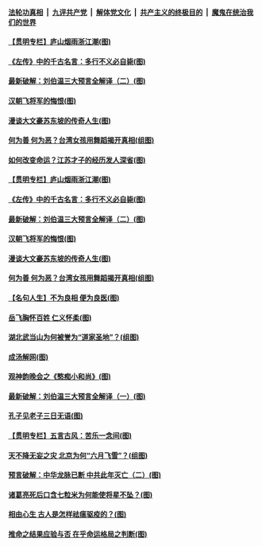 

####  [法轮功真相](../../../../basic/blob/master/README.md?t=07180902) &nbsp;|&nbsp; [九评共产党](../../../../9ping.md/blob/master/README.md?t=07180902) &nbsp;|&nbsp; [解体党文化](../../../../jtdwh.md/blob/master/README.md?t=07180902)  &nbsp;|&nbsp; [共产主义的终极目的](../../../../gczydzjmd.md/blob/master/README.md?t=07180902) &nbsp;|&nbsp; [魔鬼在统治我们的世界](../../../../mgztzwmdsj.md/blob/master/README.md?t=07180902) 

#### [【贯明专栏】庐山烟雨浙江潮(图)](../pages/p7/936827.md?t=07180902) 

#### [《左传》中的千古名言：多行不义必自毙(图)](../pages/p7/939910.md?t=07180902) 

#### [最新破解：刘伯温三大预言全解译（二）(图)](../pages/p7/939583.md?t=07180902) 

#### [汉朝飞将军的悔恨(图)](../pages/p7/939586.md?t=07180902) 

#### [漫谈大文豪苏东坡的传奇人生(图)](../pages/p7/939821.md?t=07180902) 

#### [何为善 何为恶？台湾女孩用舞蹈揭开真相(组图)](../pages/p7/939469.md?t=07180902) 

#### [如何改变命运？江苏才子的经历发人深省(图)](../pages/p7/939897.md?t=07180902) 

#### [【贯明专栏】庐山烟雨浙江潮(图)](../pages/p7/936827.md?t=07180902) 

#### [《左传》中的千古名言：多行不义必自毙(图)](../pages/p7/939910.md?t=07180902) 

#### [最新破解：刘伯温三大预言全解译（二）(图)](../pages/p7/939583.md?t=07180902) 

#### [汉朝飞将军的悔恨(图)](../pages/p7/939586.md?t=07180902) 

#### [漫谈大文豪苏东坡的传奇人生(图)](../pages/p7/939821.md?t=07180902) 

#### [何为善 何为恶？台湾女孩用舞蹈揭开真相(组图)](../pages/p7/939469.md?t=07180902) 

#### [【名句人生】不为良相 便为良医(图)](../pages/p7/939701.md?t=07180902) 

#### [岳飞胸怀百姓 仁义怀柔(图)](../pages/p7/939584.md?t=07180902) 

#### [湖北武当山为何被誉为“道家圣地”？(组图)](../pages/p7/939679.md?t=07180902) 

#### [成汤解网(图)](../pages/p7/939400.md?t=07180902) 

#### [观神韵晚会之《憨痴小和尚》(图)](../pages/p7/936179.md?t=07180902) 

#### [最新破解：刘伯温三大预言全解译（一）(图)](../pages/p7/939582.md?t=07180902) 

#### [孔子见老子三日无语(图)](../pages/p7/939396.md?t=07180902) 

#### [【贯明专栏】五言古风：苦乐一念间(图)](../pages/p7/939498.md?t=07180902) 

#### [天不降无妄之灾 北京为何“六月飞雪”？(组图)](../pages/p7/939481.md?t=07180902) 

#### [预言破解：中华龙脉已断 中共此年灭亡（二）(图)](../pages/p7/939305.md?t=07180902) 

#### [诸葛亮死后口含七粒米为何能使将星不坠？(图)](../pages/p7/939308.md?t=07180902) 

#### [相由心生 古人是怎样祛瘟驱疫的？(图)](../pages/p7/939395.md?t=07180902) 

#### [推命之结果应验与否 在乎命运格局之判断(图)](../pages/p7/939482.md?t=07180902) 

